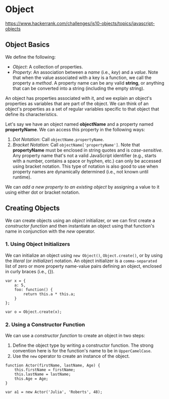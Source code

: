 # Object
https://www.hackerrank.com/challenges/js10-objects/topics/javascript-objects

## Object Basics
We define the following:

* _Object_: A collection of properties.
* _Property_: An association between a _name_ (i.e., _key_) and a _value_. Note that when the value associated with a key is a function, we call the property a _method_. A property name can be any valid **string**, or anything that can be converted into a string (including the empty string).

An object has properties associated with it, and we explain an object's properties as variables that are part of the object. We can think of an object's properties as a set of regular variables specific to that object that define its characteristics.

Let's say we have an object named **objectName** and a property named **propertyName**. We can access this property in the following ways:

1. _Dot Notation_: Call `objectName.propertyName`.
1. _Bracket Notation_: Call `objectName['propertyName']`. Note that **propertyName** must be enclosed in string quotes and is _case-sensitive_. Any property name that's not a valid JavaScript identifier (e.g., starts with a number, contains a space or hyphen, etc.) can only be accessed using bracket notation. This type of notation is also good to use when property names are dynamically determined (i.e., not known until runtime).

We can _add a new property to an existing object_ by assigning a value to it using either dot or bracket notation.

## Creating Objects
We can create objects using an _object_ initializer, or we can first create a _constructor function_ and then instantiate an object using that function's name in conjunction with the _new_ operator.

### 1. Using Object Initializers
We can initialize an object using `new Object()`, `Object.create()`, or by using the _literal_ (or _initializer_) notation. An object initializer is a `comma-separated` list of zero or more property name-value pairs defining an object, enclosed in curly braces (i.e., {}).
```
var x = {
    a: 5, 
    foo: function() {
        return this.a * this.a;
    }
};

var o = Object.create(x);
```

### 2. Using a Constructor Function
We can use a _constructor function_ to create an object in two steps:

1. Define the object type by writing a constructor function. The strong convention here is for the function's name to be in `UpperCamelCase`.
2. Use the `new` operator to create an instance of the object.
```
function Actor(firstName, lastName, Age) {
    this.firstName = firstName;
    this.lastName = lastName;
    this.Age = Age;
}

var a1 = new Actor('Julia', 'Roberts', 48);
```
